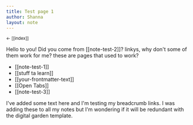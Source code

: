 ```yaml
---
title: Test page 1
author: Shanna
layout: note
---
```

<small>← [[index]]</small>

Hello to you! Did you come from [[note-test-2]]?
linkys, why don't some of them work for me? these are pages that used to work?
- [[note-test-1]]
- [[stuff ta learn]]
- [[your-frontmatter-text]]
- [[Open Tabs]]
- [[note-test-3]]



I've added some text here and I'm testing my breadcrumb links. I was adding these to all my notes but I'm wondering if it will be redundant with the digital garden template. 